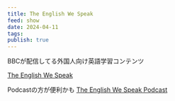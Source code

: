 ```yaml
---
title: The English We Speak
feed: show
date: 2024-04-11
tags: 
publish: true
---
```

BBCが配信してる外国人向け英語学習コンテンツ

[The English We Speak](https://www.bbc.co.uk/learningenglish/english/features/the-english-we-speak)

Podcastの方が便利かも
[The English We Speak Podcast](https://podcasts.apple.com/jp/podcast/the-english-we-speak/id262026989)

